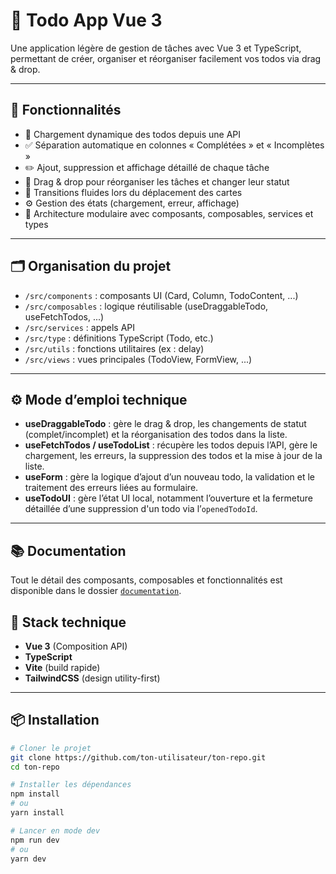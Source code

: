 # 📝 Todo App Vue 3

Une application légère de gestion de tâches avec Vue 3 et TypeScript, permettant de créer, organiser et réorganiser facilement vos todos via drag & drop.

---

## 🚀 Fonctionnalités

- 🔄 Chargement dynamique des todos depuis une API  
- ✅ Séparation automatique en colonnes « Complétées » et « Incomplètes »  
- ✏️ Ajout, suppression et affichage détaillé de chaque tâche  
- 🤏 Drag & drop pour réorganiser les tâches et changer leur statut  
- 💅 Transitions fluides lors du déplacement des cartes  
- ⚙️ Gestion des états (chargement, erreur, affichage)  
- 🔧 Architecture modulaire avec composants, composables, services et types

---

## 🗂️ Organisation du projet

- `/src/components` : composants UI (Card, Column, TodoContent, ...)  
- `/src/composables` : logique réutilisable (useDraggableTodo, useFetchTodos, ...)  
- `/src/services` : appels API 
- `/src/type` : définitions TypeScript (Todo, etc.)  
- `/src/utils` : fonctions utilitaires (ex : delay)  
- `/src/views` : vues principales (TodoView, FormView, ...)

---

## ⚙️ Mode d’emploi technique

- **useDraggableTodo** : gère le drag & drop, les changements de statut (complet/incomplet) et la réorganisation des todos dans la liste.
- **useFetchTodos / useTodoList** : récupère les todos depuis l’API, gère le chargement, les erreurs, la suppression des todos et la mise à jour de la liste.
- **useForm** : gère la logique d’ajout d’un nouveau todo, la validation et le traitement des erreurs liées au formulaire.
- **useTodoUI** : gère l’état UI local, notamment l’ouverture et la fermeture détaillée d’une suppression d'un todo via l’`openedTodoId`.  
  
---

## 📚 Documentation

Tout le détail des composants, composables et fonctionnalités est disponible dans le dossier [`documentation`](./documentation).


## 🧪 Stack technique

- **Vue 3** (Composition API)  
- **TypeScript**  
- **Vite** (build rapide)  
- **TailwindCSS** (design utility-first)  

---

## 📦 Installation

```bash
# Cloner le projet
git clone https://github.com/ton-utilisateur/ton-repo.git
cd ton-repo

# Installer les dépendances
npm install
# ou
yarn install

# Lancer en mode dev
npm run dev
# ou
yarn dev
